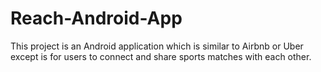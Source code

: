 # Reach-Android-App
This project is an Android application which is similar to Airbnb or Uber except is for users to connect and share sports matches with each other.
